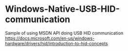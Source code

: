 # Windows-Native-USB-HID-communication
Sample of using MSDN API doing USB HID communication  
https://docs.microsoft.com/en-us/windows-hardware/drivers/hid/introduction-to-hid-concepts
